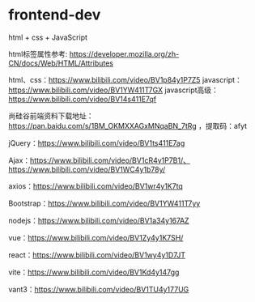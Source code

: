 # frontend-dev
html + css + JavaScript


html标签属性参考:
https://developer.mozilla.org/zh-CN/docs/Web/HTML/Attributes


html、css：https://www.bilibili.com/video/BV1p84y1P7Z5
javascript：https://www.bilibili.com/video/BV1YW411T7GX
javascript高级：https://www.bilibili.com/video/BV14s411E7qf

尚硅谷前端资料下载地址：https://pan.baidu.com/s/1BM_OKMXXAGxMNqaBN_7tRg ，提取码：afyt

jQuery：https://www.bilibili.com/video/BV1ts411E7ag

Ajax：https://www.bilibili.com/video/BV1cR4y1P7B1/、https://www.bilibili.com/video/BV1WC4y1b78y/

axios：https://www.bilibili.com/video/BV1wr4y1K7tq

Bootstrap：https://www.bilibili.com/video/BV1YW411T7yy

nodejs：https://www.bilibili.com/video/BV1a34y167AZ

vue：https://www.bilibili.com/video/BV1Zy4y1K7SH/

react：https://www.bilibili.com/video/BV1wy4y1D7JT

vite：https://www.bilibili.com/video/BV1Kd4y147gg

vant3：https://www.bilibili.com/video/BV1TU4y177UG


